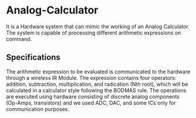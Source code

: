 # Analog-Calculator
It is a Hardware system that can mimic the working of an Analog Calculator. The system is capable of processing different arithmetic expressions on command.
## Specifications
The arithmetic expression to be evaluated is communicated to the hardware through a wireless IR Module. 
The expression contains four operators: addition, subtraction, multiplication, and radication (Nth root), which will be calculated in a calculator style following the BODMAS rule.
The operations are executed using hardware consisting of discrete analog components (Op-Amps, transistors) and we used ADC, DAC, and some ICs only for communication purposes.

